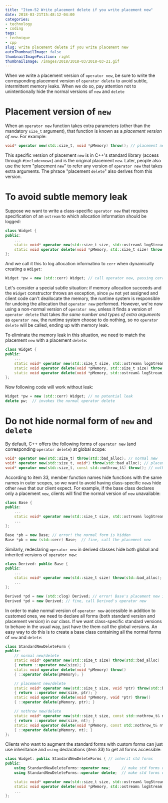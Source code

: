 ```yaml
---
title: "Item-52 Write placement delete if you write placement new"
date: 2018-03-21T15:48:12-04:00
categories:
- technology
- coding
tags:
- technique
- cpp
slug: write placement delete if you write placement new
autoThumbnailImage: false
thumbnailImagePosition: right
thumbnailImage: /images/2018/2018-03/2018-03-21.gif
---
```


When we write a placement version of `operator new`, be sure to write the corresponding placement version of `operator delete` to avoid subtle, intermittent memory leaks. When we do so, pay attention not to unintentionally hide the normal versions of `new` and `delete`
<!--more-->
<!-- toc -->

# Placement version of `new`

When an `operator new` function takes extra parameters (other than the mandatory `size_t` argument), that function is known as a _placement version of `new`_. For example:

```cpp
void* operator new(std::size_t, void *pMemory) throw(); // placement new
```

This specific version of placement `new` is in C++'s standard library (access through `#include<new>`) and is the original placement `new`. Later, people also use the term "placement `new`" to refer any version of `operator new` that takes extra arguments. The phrace "placement `delete`" also derives from this version.

# To avoid subtle memory leak

Suppose we want to write a class-specific `operator new` that requires specification of an `ostream` to which allocation information should be logged:

```cpp
class Widget {
public:
    ...
    static void* operator new(std::size_t size, std::ostream& logStream) throw(std::bad_alloc) // non-normal form of new
    static void operator delete(void *pMemory, std::size_t size) throw();  // normal class-specific form of delete
};
```

And we call it this to log allocation informatino to `cerr` when dynamically creating a `Wdiget`:

```cpp
Widget *pw = new (std::cerr) Widget; // call operator new, passing cerr as the ostream; cause memory leak when Widget constructor throws
```

Let's consider a special subtle situation: if memory allocation succeeds and the `Widget` constructor throws an exception, since `pw` not yet assigned and client code can't deallocate the memory, the runtime system is responsible for undoing the allocation that `operator new` performed. However, we're now using a non-normal version of `operator new`, unless it finds a version of `operator delete` that takes _the same number and types of extra arguments_ as `operator new`, the runtime system choose to do nothing, so no `operator delete` will be called, ending up with memory leak.

To eliminate the memory leak in this situation, we need to match the placement `new` with a placement `delete`:

```cpp
class Widget {
public:
    ...
    static void* operator new(std::size_t size, std::ostream& logStream) throw(std::bad_alloc) // non-normal form of new
    static void operator delete(void *pMemory, std::size_t size) throw();
    static void operator delete(void *pMemory, std::ostream& logStream) throw(); corresponding non-normal form of delete
};
```

Now following code will work without leak:

```cpp
Widget *pw = new (std::cerr) Widget; // no potential leak
delete pw;  // invokes the normal operator delete
```

# Do not hide normal form of `new` and `delete`

By default, C++ offers the following forms of `operator new` (and corresponding `operator delete`) at global scope:

```cpp
void* operator new(std::size_t) throw(std::bad_alloc); // normal new
void* operator new(std::size_t, void*) throw(std::bad_alloc); // placement new
void* operator new(std::size_t, const std::nothrow_t&) throw(); // nothrow new, item 49
```

According to item 33, member function names hide functions with the same names in outer scopes, so we want to avoid having class-specific `new`s hide other `new`s that our client expect. For example, if the base class declares only a placement `new`, clients will find the normal version of `new` unavailable:

```cpp
class Base {
public:
    ...
    static void* operator new(std::size_t size, std::ostream& logStream) throw(std::bad_alloc); // hide the normal global form
    ...
};

Base *pb = new Base; // error! the normal form is hidden
Base *pb = new (std::cerr) Base;  // fine, call the placement new
```

Similarly, redeclaring `operator new` in derived classes hide both global and inherited versions of `operator new`:

```cpp
class Derived: public Base {
public:
    ...
    static void* operator new(std::size_t size) throw(std::bad_alloc); // redeclare the normal form
    ...
};

Derived *pd = new (std::clog) Derived; // error! Base's placement new is hidden
Derived *pd = new Derived; // fine, call Derived's operator new
```

In order to make normal version of `operator new` accessible in addition to customed ones, we need to declare all forms (both standard version and placement version) in our class. If we want class-specific standard versions to behave in the usual way, just have the them call the global versions. An easy way to do this is to create a base class containing all the normal forms of `new` and `delete`:

```cpp
class StandardNewDeleteForm {
public:
    // normal new/delete
    static void* operator new(std::size_t size) throw(std::bad_alloc) 
    { return ::operator new(size); }
    static void operator delete(void *pMemory) throw()
    { ::operator delete(pMemory); }

    // placement new/delete
    static void* operator new(std::size_t size, void *ptr) throw(std::bad_alloc) 
    { return ::operator new(size, ptr); }
    static void operator delete(void *pMemory, void *ptr) throw()
    { ::operator delete(pMemory, ptr); }

    // nothrow new/delete
    static void* operator new(std::size_t size, const std::nothrow_t& nt) throw() 
    { return ::operator new(size, nt); }
    static void operator delete(void *pMemory, const std::nothrow_t& nt) throw()
    { ::operator delete(pMemory, nt); }
};
```

Clients who want to augment the standard forms with custom forms can just use inheritance and `using` declarations (item 33) to get all forms accessible:

```cpp
class Widget: public StandardNewDeleteForms { // inherit std forms
public:
    using StandardNewDeleteForms::operator new;     // make std forms of new visible
    using StandardNewDeleteForms::operator delete;  // make std forms of delete visible

    static void* operator new(std::size_t size, std::ostream& logStream) throw(std::bad_alloc);  // custom placement new
    static void operator delete(void *pMemory, std::ostream& logStream) throw(); // corresponding placement delete
    ...
};
```
